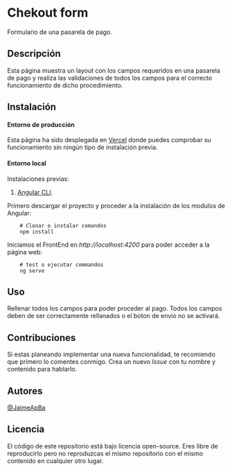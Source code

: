 # Chekout form

Formulario de una pasarela de pago.
 
## Descripción

Esta página muestra un layout con los campos requeridos en una pasarela de pago y realiza las validaciones de todos los campos para el correcto funcionamiento de dicho procedimiento.

## Instalación

#### Entorno de producción

Esta página ha sido desplegada en [Vercel](https://chekoutform.vercel.app/) donde puedes comprobar su funcionamiento sin ningún tipo de instalación previa.

#### Entorno local

Instalaciones previas:
1. [Angular CLI](https://angular.io/cli).

Primero descargar el proyecto y proceder a la instalación de los modulos de Angular: 

```shell
    # Clonar o instalar comandos
    npm install
```

Iniciamos el FrontEnd en *http://localhost:4200* para poder acceder a la página web:

```shell
    # test o ejecutar commandos
    ng serve
```

## Uso

Rellenar todos los campos para poder proceder al pago. Todos los campos deben de ser correctamente rellanados o el boton de envio no se activará.

## Contribuciones

Si estas planeando implementar una nueva funcionalidad, te recomiendo que primero lo comentes conmigo. Crea un nuevo *Issue* con tu nombre y contenido para hablarlo.

## Autores

[@JaimeApBa](https://github.com/JaimeApBa)

## Licencia

El código de este repositorio está bajo licencia open-source. Eres libre de reproducirlo pero no reproduzcas el mismo repositorio con el mismo contenido en cualquier otro lugar.
